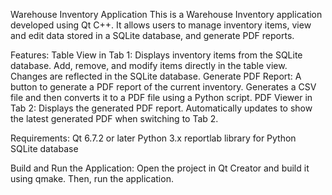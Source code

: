 Warehouse Inventory Application
This is a Warehouse Inventory application developed using Qt C++. It allows users to manage inventory items, view and edit data stored in a SQLite database, and generate PDF reports.

Features:
Table View in Tab 1: Displays inventory items from the SQLite database.
Add, remove, and modify items directly in the table view.
Changes are reflected in the SQLite database.
Generate PDF Report: A button to generate a PDF report of the current inventory.
Generates a CSV file and then converts it to a PDF file using a Python script.
PDF Viewer in Tab 2: Displays the generated PDF report.
Automatically updates to show the latest generated PDF when switching to Tab 2.

Requirements:
Qt 6.7.2 or later
Python 3.x
reportlab library for Python
SQLite database

Build and Run the Application:
Open the project in Qt Creator and build it using qmake. Then, run the application.

